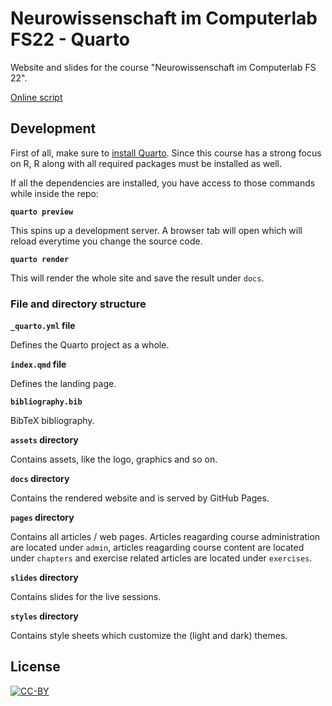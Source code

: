 # Neurowissenschaft im Computerlab FS22 - Quarto

Website and slides for the course "Neurowissenschaft im Computerlab FS 22".

[Online script](https://kogpsy.github.io/neuroscicomplabFS22/)


## Development

First of all, make sure to [install Quarto][4]. Since this course has a strong focus on R, R along with all required packages must be installed as well.

If all the dependencies are installed, you have access to those commands while inside the repo:

**`quarto preview`**

This spins up a development server. A browser tab will open which will reload everytime you change the source code.

**`quarto render`**

This will render the whole site and save the result under `docs`.

### File and directory structure

**`_quarto.yml` file**

Defines the Quarto project as a whole.

**`index.qmd` file**

Defines the landing page.

**`bibliography.bib`**

BibTeX bibliography.

**`assets` directory**

Contains assets, like the logo, graphics and so on.

**`docs` directory**

Contains the rendered website and is served by GitHub Pages.

**`pages` directory**

Contains all articles / web pages. Articles reagarding course administration are located under `admin`, articles reagarding course content are located under `chapters` and exercise related articles are located under `exercises`.

**`slides` directory**

Contains slides for the live sessions.

**`styles` directory**

Contains style sheets which customize the (light and dark) themes.

## License

[![CC-BY](https://i.creativecommons.org/l/by/4.0/88x31.png)](https://creativecommons.org/licenses/by/4.0/)

[1]: https://github.com/kogpsy/neuroscicomplabFS22
[2]: https://pkgs.rstudio.com/distill/
[3]: https://quarto.org/
[4]: https://quarto.org/docs/get-started/

